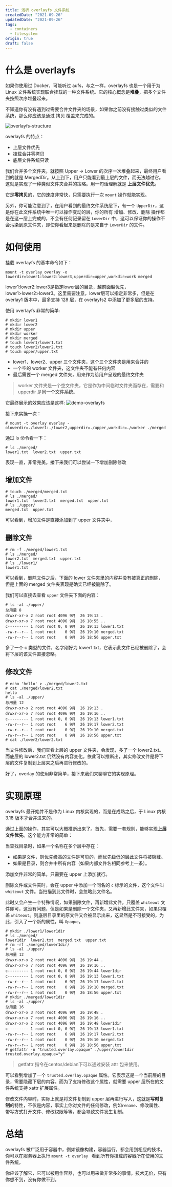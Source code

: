 ```yaml
---
title: 浅析 overlayfs 文件系统
createdDate: "2021-09-26"
updatedDate: "2021-09-26"
tags:
  - containers
  - filesystem
origin: true
draft: false
---
```

# 什么是 overlayfs

如果你使用过 Docker，可能听过 aufs，与之一样，overlayfs 也是一个用于为 Linux 文件系统实现联合挂载的一种文件系统。它的核心概念是**堆叠**，把多个文件夹按照次序堆叠起来。

不知道你有没有遇到过需要合并文件夹的场景，如果你之前没有接触过类似的文件系统，那么你应该是通过 拷贝 覆盖来完成的。

![overlayfs-structure](./overlayfs-structure.jpg)

overlayfs 的特点：
* 上层文件优先
* 挂载合并零拷贝
* 底层文件系统只读

我们合并多个文件夹，就按照 Upper -> Lower 的次序一次堆叠起来，最终用户看到的就是 MergedDir。从上到下，用户只能看到最上层的文件，而无法越过它。这就是实现了一种类似文件夹合并的策略。用一句话理解就是 **上层文件优先**。

它是**零拷贝**的，它的速度非常快，只需要执行一次 `mount` 操作就能实现。

另外，你可能注意到了，在用户看到的最终文件系统层下，有一个 `UpperDir`，这是你在此文件系统中唯一可以操作变动的层，你的所有 增加、修改、删除 操作都是在这一层上完成的，不会有任何记录留在 `LowerDir` 中，这可以保证你的操作不会污染到原文件夹，即使你看起来是删除的是来自于 `LowerDir` 的文件。

# 如何使用

挂载 overlayfs 的基本命令如下：
```shell
mount -t overlay overlay -o lowerdir=lower1:lower2:lower3,upperdir=upper,workdir=work merged
```
lower1:lower2:lower3是指定lower层的目录，越前面越优先，lower1>lower2>lower3。这里需要注意，lower层可以指定非常多，但是在 overlay1 版本中，最多支持 128 层，在 overlayfs2 中添加了更多层的支持。

使用 overlayfs 非常的简单:

```shell
# mkdir lower1
# mkdir lower2
# mkdir upper
# mkdir worker
# mkdir merged
# touch lower1/lower1.txt
# touch lower2/lower2.txt
# touch upper/upper.txt
```

* lower1、lower2、upper 三个文件夹，这个三个文件夹是用来合并的
* 一个空的 worker 文件夹，这文件夹不能有任何内容
* 最后需要一个 merged 文件夹，用来作为给用户呈现的最终文件夹

> worker 文件夹是一个空文件夹，它是作为中间临时文件夹而存在，需要和 upperdir 是**同一个文件系统**。

它最终展示的效果应该是这样:
![demo-overlayfs](./demo-overlayfs.jpg)

接下来实操一次：

```shell
# mount -t overlay overlay -olowerdir=./lower1:./lower2,upperdir=./upper,workdir=./worker ./merged
```

通过 ls 命令看一下：

```shell
# ls ./merged/
lower1.txt  lower2.txt  upper.txt
```

表现一直，非常完美。接下来我们可以尝试一下增加删除修改

## 增加文件

```shell
# touch ./merged/merged.txt
# ls ./merged/
lower1.txt  lower2.txt  merged.txt  upper.txt
# ls ./upper/
merged.txt  upper.txt
```
可以看到，增加文件是直接添加到了 upper 文件夹中，

## 删除文件

```shell
# rm -f ./merged/lower1.txt
# ls ./merged/
lower2.txt  merged.txt  upper.txt
# ls ./lower1/
lower1.txt
```

可以看到，删除文件之后，下面的 lower 文件夹里的内容并没有被真正的删除，但是上面的 merged 文件夹表现是确实已经被删除了。

我们可以直接去查看 `upper` 文件夹下面的内容：

```shell
# ls -al ./upper/
总用量 8
drwxr-xr-x 2 root root 4096 9月  26 19:13 .
drwxr-xr-x 7 root root 4096 9月  26 18:55 ..
c--------- 1 root root 0, 0 9月  26 19:13 lower1.txt
-rw-r--r-- 1 root root    0 9月  26 19:10 merged.txt
-rw-r--r-- 1 root root    0 9月  26 18:56 upper.txt
```

多了一个 c 类型的文件，名字刚好为 lower1.txt，它表示此文件已经被删除了，会将下层的该文件直接忽略。

## 修改文件

```shell
# echo 'hello' > ./merged/lower2.txt
# cat ./merged/lower2.txt
hello
# ls -al ./upper/
总用量 12
drwxr-xr-x 2 root root 4096 9月  26 19:13 .
drwxr-xr-x 7 root root 4096 9月  26 19:16 ..
c--------- 1 root root 0, 0 9月  26 19:13 lower1.txt
-rw-r--r-- 1 root root    6 9月  26 19:17 lower2.txt
-rw-r--r-- 1 root root    0 9月  26 19:10 merged.txt
-rw-r--r-- 1 root root    0 9月  26 18:56 upper.txt
# cat ./lower2/lower2.txt
```

当文件修改后，我们查看上层的 upper 文件夹，会发现，多了一个 lower2.txt。而底层的 lower2.txt 仍然没有内容变化。依此可以推断出，其实修改文件是将下层的文件复制到上层来之后再进行修改的。

好了，overlay 的使用非常简单，接下来我们来聊聊它的实现原理。

# 实现原理

overlayfs 最开始并不是作为 Linux 内核实现的，而是在成熟之后，于 Linux 内核 3.18 版本才合并进来的。

通过上面的操作，其实可以大概推断出来了。首先，需要一套规则，能够实现**上层文件优先**。这个能力非常的简单：

当查找目录时，如果一个名称在多个层中存在：
  * 如果是文件，则优先级高的文件是可见的，而优先级低的层此文件将被隐藏。
  * 如果是目录，则合并中所有内容（如果内部文件名相同参考上一条）。

添加文件非常的简单，只需要在 upper 上添加就行。

删除文件或文件夹时，会在 upper 中添加一个同名的 `c` 标示的文件，这个文件叫 `whiteout` 文件。当扫描到此文件时，会忽略此文件名。

此时又会产生一个特殊情况，如果删除文件，再新增此文件，只覆盖 `whiteout` 文件即可，这没有问题，但是如果是删除一个文件夹，又再新增此文件夹，如果只覆盖 `whiteout`。则底层目录里的原文件又会被显示出来，这显然是不可接受的，为此，引入了一个新的属性，叫 `Opaque`。
```shell
# mkdir ./lower1/lower1dir
# ls ./merged/
lower1dir  lower2.txt  merged.txt  upper.txt
# rm -rf ./merged/lower1dir/
# ls -al ./upper/
总用量 12
drwxr-xr-x 2 root root 4096 9月  26 19:44 .
drwxr-xr-x 7 root root 4096 9月  26 19:16 ..
c--------- 1 root root 0, 0 9月  26 19:44 lower1dir
c--------- 1 root root 0, 0 9月  26 19:13 lower1.txt
-rw-r--r-- 1 root root    6 9月  26 19:17 lower2.txt
-rw-r--r-- 1 root root    0 9月  26 19:10 merged.txt
-rw-r--r-- 1 root root    0 9月  26 18:56 upper.txt
# mkdir ./merged/lower1dir
# ls -al ./upper/
总用量 16
drwxr-xr-x 3 root root 4096 9月  26 19:48 .
drwxr-xr-x 7 root root 4096 9月  26 19:16 ..
drwxr-xr-x 2 root root 4096 9月  26 19:48 lower1dir
c--------- 1 root root 0, 0 9月  26 19:13 lower1.txt
-rw-r--r-- 1 root root    6 9月  26 19:17 lower2.txt
-rw-r--r-- 1 root root    0 9月  26 19:10 merged.txt
-rw-r--r-- 1 root root    0 9月  26 18:56 upper.txt
# getfattr -n "trusted.overlay.opaque" ./upper/lower1dir
trusted.overlay.opaque="y"
```
> getfattr 指令在centos/debian下可以通过安装 attr 包来使用。

可以看到增加了一个 `trusted.overlay.opaque` 属性。它表示这是一个当前层的目录，需要隐藏下层的内容。而为了支持修改这个属性，就需要 upper 层所在的文件系统支持 xattr 扩展属性。

修改文件内容时，实际上就是将文件复制到 upper 层再进行写入，这就是**写时复制**的特性，不仅是内容，事实上你对文件的任何修改，例如`rename`、修改属性、带写方式打开文件、修改权限等等，都会导致文件发生复制。

# 总结

overlayfs 被广泛用于容器中，例如镜像构建，容器运行，都会用到相应的技术。你可以在服务器上执行 `mount -t overlay ` 看到所有你挂载的容器所在使用的文件系统，

你应该了解它，它可以被用作容器，也可以用来做非常多的事情，技术无价，只有你想不到，没有你做不到。